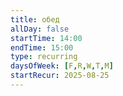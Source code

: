 ```yaml
---
title: обед
allDay: false
startTime: 14:00
endTime: 15:00
type: recurring
daysOfWeek: [F,R,W,T,M]
startRecur: 2025-08-25
---
```

